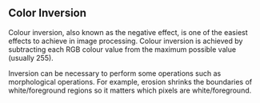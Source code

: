 ## Color Inversion

Colour inversion, also known as the negative effect, is one of the easiest 
effects to achieve in image processing. Colour inversion is achieved by 
subtracting each RGB colour value from the maximum possible value (usually 255).


Inversion can be necessary to perform some operations such as morphological 
operations. For example, erosion shrinks the boundaries of white/foreground 
regions so it matters which pixels are white/foreground.